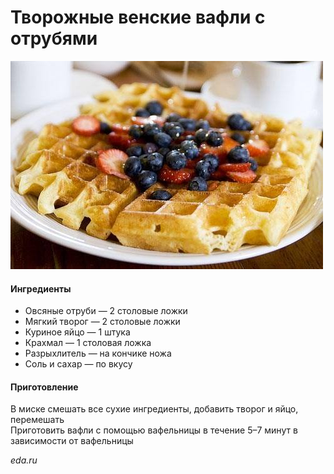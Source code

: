 # Творожные венские вафли с отрубями

![Творожные венские вафли с отрубями](../pics/217881541_10159327416413908_3094109470124348884_n.jpg)

#### Ингредиенты

* Овсяные отруби — 2 столовые ложки
* Мягкий творог — 2 столовые ложки
* Куриное яйцо — 1 штука
* Крахмал — 1 столовая ложка
* Разрыхлитель — на кончике ножа
* Соль и сахар — по вкусу

#### Приготовление

В миске смешать все сухие ингредиенты, добавить творог и яйцо, перемешать  
Приготовить вафли с помощью вафельницы в течение 5–7 минут в зависимости от вафельницы

*eda.ru*
